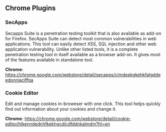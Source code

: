 ## Chrome Plugins

### SecApps

Secapps Suite is a penetration testing toolkit that is also available as add-on for Firefox. SecApps Suite can detect most common vulnerabilities in web applications. This tool can easily detect XSS, SQL injection and other web application vulnerability. Unlike other listed tools, it is a complete penetration testing tool in itself available as a browser add-on. It gives most of the features available in standalone tool.

**Chrome**: https://chrome.google.com/webstore/detail/secapps/cimdepkgkehkfalgddeedonnjaciffga

### Cookie Editor

Edit and manage cookies in-broweser with one click. This tool helps quickly find out information about your cookies and change it.

**Chrome**: https://chrome.google.com/webstore/detail/cookie-editor/hlkenndednhfkekhgcdicdfddnkalmdm?hl=en
